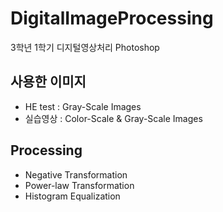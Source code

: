 # DigitalImageProcessing
3학년 1학기 디지털영상처리 Photoshop

## 사용한 이미지
- HE test : Gray-Scale Images
- 실습영상 : Color-Scale & Gray-Scale Images

## Processing
- Negative Transformation
- Power-law Transformation
- Histogram Equalization

